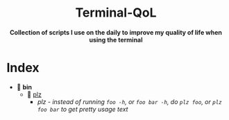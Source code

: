 <h1 align="center">Terminal-QoL</h1>
<h4 align="center">Collection of scripts I use on the daily to improve my quality of life when using the terminal</h4>

# Index

- 📂 __bin__
   - 📄 [plz](/bin/plz)
      - _plz - instead of running `foo -h`, or `foo bar -h`, do `plz foo`, or `plz foo bar` to get pretty usage text_

